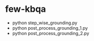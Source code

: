 # few-kbqa
* python step_wise_grounding.py
* python post_process_grounding_1.py
* python post_process_grounding_2.py
